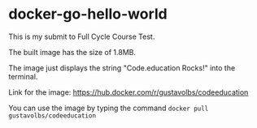# docker-go-hello-world

This is my submit to Full Cycle Course Test.

The built image has the size of 1.8MB.

The image just displays the string "Code.education Rocks!" into the terminal.

Link for the image: https://hub.docker.com/r/gustavolbs/codeeducation

You can use the image by typing the command `docker pull gustavolbs/codeeducation`
